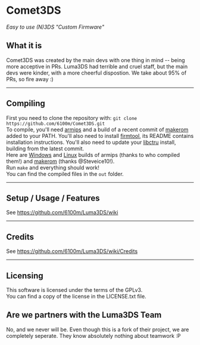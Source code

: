 # Comet3DS
*Easy to use (N)3DS "Custom Firmware"*

## What it is

Comet3DS was created by the main devs with one thing in mind -- being more acceptive in PRs. Luma3DS had terrible and cruel staff, but the main devs were kinder, with a more cheerful dispostion. We take about 95% of PRs, so fire away :)

---

## Compiling

First you need to clone the repository with: `git clone https://github.com/6100m/Comet3DS.git`  
To compile, you'll need [armips](https://github.com/Kingcom/armips) and a build of a recent commit of [makerom](https://github.com/profi200/Project_CTR) added to your PATH. You'll also need to install [firmtool](https://github.com/TuxSH/firmtool), its README contains installation instructions.
You'll also need to update your [libctru](https://github.com/smealum/ctrulib) install, building from the latest commit.  
Here are [Windows](https://buildbot.orphis.net/armips/) and [Linux](https://mega.nz/#!uQ1T1IAD!Q91O0e12LXKiaXh_YjXD3D5m8_W3FuMI-hEa6KVMRDQ) builds of armips (thanks to who compiled them!) and [makerom](https://github.com/Steveice10/buildtools/tree/master/3ds) (thanks @Steveice10!).   
Run `make` and everything should work!  
You can find the compiled files in the `out` folder.

---

## Setup / Usage / Features

See https://github.com/6100m/Luma3DS/wiki

---

## Credits

See https://github.com/6100m/Luma3DS/wiki/Credits

---

## Licensing

This software is licensed under the terms of the GPLv3.  
You can find a copy of the license in the LICENSE.txt file.

## Are we partners with the Luma3DS Team

No, and we never will be. Even though this is a fork of their project, we are completely seperate. They know absolutely nothing about teamwork :P
